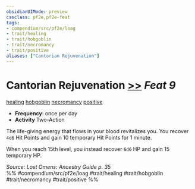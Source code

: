 ```yaml
---
obsidianUIMode: preview
cssclass: pf2e,pf2e-feat
tags:
- compendium/src/pf2e/loag
- trait/healing
- trait/hobgoblin
- trait/necromancy
- trait/positive
aliases: ["Cantorian Rejuvenation"]
---
```

# Cantorian Rejuvenation  [>>](../../Rules/core-rulebook/chapter-9-playing-the-game.md#Actions "Two-Action") *Feat 9*  
[healing](../../Rules/traits/healing.md)  [hobgoblin](../../Rules/traits/hobgoblin-locg.md)  [necromancy](../../Rules/traits/necromancy.md)  [positive](../../Rules/traits/positive.md)  

- **Frequency**: once per day
- **Activity** Two-Action

The life-giving energy that flows in your blood revitalizes you. You recover `4d6` Hit Points and gain 10 temporary Hit Points for 1 minute.

When you reach 15th level, you instead recover `6d6` HP and gain 15 temporary HP.

*Source: Lost Omens: Ancestry Guide p. 35*  
%% #compendium/src/pf2e/loag #trait/healing #trait/hobgoblin #trait/necromancy #trait/positive %%